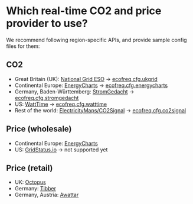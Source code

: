 # Which real-time CO2 and price provider to use? 

We recommend following region-specific APIs, and provide sample config files for them: 

## CO2

  - Great Britain (UK): [National Grid ESO](https://carbonintensity.org.uk/) -> [ecofreq.cfg.ukgrid](https://github.com/amkozlov/eco-freq/blob/main/config/ecofreq.cfg.ukgrid)
  - Continental Europe: [EnergyCharts](https://energy-charts.info/) -> [ecofreq.cfg.energycharts](https://github.com/amkozlov/eco-freq/blob/main/config/ecofreq.cfg.energycharts)
  - Germany, Baden-Württemberg: [StromGedacht](https://www.stromgedacht.de/) -> [ecofreq.cfg.stromgedacht](https://github.com/amkozlov/eco-freq/blob/main/config/ecofreq.cfg.stromgedacht)
  - US: [WattTime](https://www.watttime.org/) -> [ecofreq.cfg.watttime](https://github.com/amkozlov/eco-freq/blob/main/config/ecofreq.cfg.watttime) 
  - Rest of the world: [ElectricityMaps/CO2Signal](https://app.electricitymaps.com/) -> [ecofreq.cfg.co2signal](https://github.com/amkozlov/eco-freq/blob/main/config/ecofreq.cfg.co2signal)  

## Price (wholesale)

  - Continental Europe: [EnergyCharts](https://energy-charts.info/)
  - US: [GridStatus.io](https://api.gridstatus.io/docs) -> not supported yet

## Price (retail)

 - UK: [Octopus](https://octopus.energy/)
 - Germany: [Tibber](https://tibber.com)
 - Germany, Austria: [Awattar](https://www.awattar.at/)
